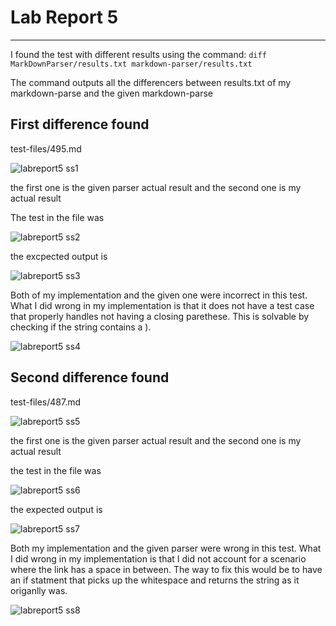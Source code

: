 # Lab Report 5
---

I found the test with different results using the command: `diff MarkDownParser/results.txt markdown-parser/results.txt`

The command outputs all the differencers between results.txt of my markdown-parse and the given markdown-parse

## First difference found

test-files/495.md

![labreport5 ss1](https://user-images.githubusercontent.com/103283907/172286922-bf9bb9c8-894d-4a63-8999-034ddfddb2c4.png)

the first one is the given parser actual result and the second one is my actual result

The test in the file was

![labreport5 ss2](https://user-images.githubusercontent.com/103283907/172294707-2b85b9ea-9ae5-47a4-b23c-02f4938fc6eb.png)

the excpected output  is 

![labreport5 ss3](https://user-images.githubusercontent.com/103283907/172299876-d1402cab-21ea-4438-b332-f56fa0b5e101.png)

Both of my implementation and the given one were incorrect in this test. What I did wrong in my implementation is that it does not have a test case that properly handles not having a closing parethese. This is solvable by checking if the string contains a ).

![labreport5 ss4](https://user-images.githubusercontent.com/103283907/172313450-3f4b2f7f-7a33-4816-b9b2-d9fd4ea2da1b.png)


## Second difference found

test-files/487.md

![labreport5 ss5](https://user-images.githubusercontent.com/103283907/172313962-2e130a35-70db-4523-926e-6442f82bcae7.png)

the first one is the given parser actual result and the second one is my actual result

the test in the file was

![labreport5 ss6](https://user-images.githubusercontent.com/103283907/172315337-8d76f9c0-be55-460b-a7b3-b00734467a79.png)

the expected output is

![labreport5 ss7](https://user-images.githubusercontent.com/103283907/172317013-591fbc14-ce61-4980-9459-c330f6463852.png)

Both my implementation and the given parser were wrong in this test. What I did wrong in my implementation is that I did not account for a scenario where the link has a space in between. The way to fix this would be to have an if statment that picks up the whitespace and returns the string as it origanlly was.

![labreport5 ss8](https://user-images.githubusercontent.com/103283907/172319151-81481815-2c83-4126-bb48-5ef638a19e48.png)
